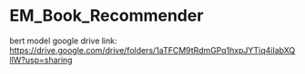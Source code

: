 # EM_Book_Recommender

bert model google drive link: https://drive.google.com/drive/folders/1aTFCM9tRdmGPq1hxpJYTiq4iIabXQllW?usp=sharing
